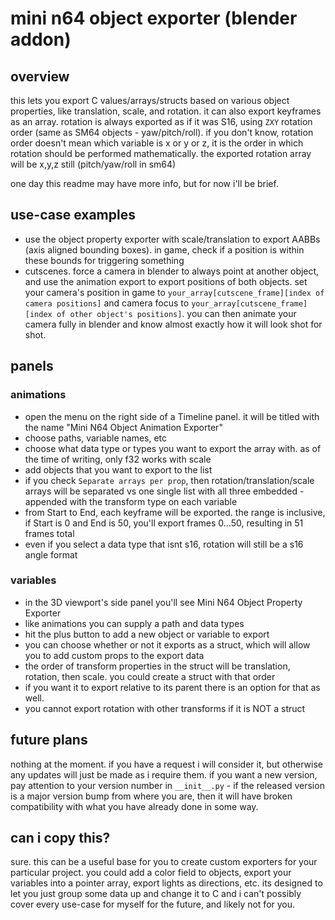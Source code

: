 # mini n64 object exporter (blender addon)

## overview

this lets you export C values/arrays/structs based on various object properties, like translation, scale, and rotation. it can also export keyframes as an array. rotation is always exported as if it was S16, using `ZXY` rotation order (same as SM64 objects - yaw/pitch/roll). if you don't know, rotation order doesn't mean which variable is x or y or z, it is the order in which rotation should be performed mathematically. the exported rotation array will be x,y,z still (pitch/yaw/roll in sm64)

one day this readme may have more info, but for now i'll be brief.

## use-case examples

- use the object property exporter with scale/translation to export AABBs (axis aligned bounding boxes). in game, check if a position is within these bounds for triggering something
- cutscenes. force a camera in blender to always point at another object, and use the animation export to export positions of both objects. set your camera's position in game to `your_array[cutscene_frame][index of camera positions]` and camera focus to `your_array[cutscene_frame][index of other object's positions]`. you can then animate your camera fully in blender and know almost exactly how it will look shot for shot.

## panels

### animations

- open the menu on the right side of a Timeline panel. it will be titled with the name "Mini N64 Object Animation Exporter"
- choose paths, variable names, etc
- choose what data type or types you want to export the array with. as of the time of writing, only f32 works with scale
- add objects that you want to export to the list
- if you check `Separate arrays per prop`, then rotation/translation/scale arrays will be separated vs one single list with all three embedded - appended with the transform type on each variable
- from Start to End, each keyframe will be exported. the range is inclusive, if Start is 0 and End is 50, you'll export frames 0...50, resulting in 51 frames total
- even if you select a data type that isnt s16, rotation will still be a s16 angle format

### variables

- in the 3D viewport's side panel you'll see Mini N64 Object Property Exporter
- like animations you can supply a path and data types
- hit the plus button to add a new object or variable to export
- you can choose whether or not it exports as a struct, which will allow you to add custom props to the export data
- the order of transform properties in the struct will be translation, rotation, then scale. you could create a struct with that order
- if you want it to export relative to its parent there is an option for that as well.
- you cannot export rotation with other transforms if it is NOT a struct

## future plans

nothing at the moment. if you have a request i will consider it, but otherwise any updates will just be made as i require them. if you want a new version, pay attention to your version number in `__init__.py` - if the released version is a major version bump from where you are, then it will have broken compatibility with what you have already done in some way.

## can i copy this?

sure. this can be a useful base for you to create custom exporters for your particular project. you could add a color field to objects, export your variables into a pointer array, export lights as directions, etc. its designed to let you just group some data up and change it to C and i can't possibly cover every use-case for myself for the future, and likely not for you.
